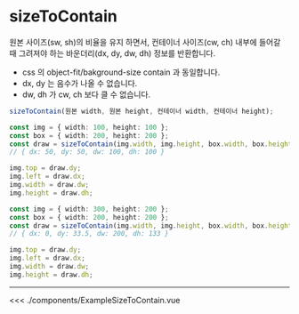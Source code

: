 <script setup>
import ExampleSizeToContain from './components/ExampleSizeToContain.vue'
</script>

# sizeToContain

원본 사이즈(sw, sh)의 비율을 유지 하면서, 컨테이너 사이즈(cw, ch) 내부에 들어갈 때 그려져야 하는 바운더리(dx, dy, dw, dh) 정보를 반환합니다.

 - css 의 object-fit/bakground-size contain 과 동일합니다.
 - dx, dy 는 음수가 나올 수 없습니다.
 - dw, dh 가 cw, ch 보다 클 수 없습니다.

```ts
sizeToContain(원본 width, 원본 height, 컨테이너 width, 컨테이너 height);
```

```ts
const img = { width: 100, height: 100 };
const box = { width: 200, height: 200 };
const draw = sizeToContain(img.width, img.height, box.width, box.height); 
// { dx: 50, dy: 50, dw: 100, dh: 100 }

img.top = draw.dy;
img.left = draw.dx;
img.width = draw.dw;
img.height = draw.dh;
```

```ts
const img = { width: 300, height: 200 };
const box = { width: 200, height: 200 };
const draw = sizeToContain(img.width, img.height, box.width, box.height); 
// { dx: 0, dy: 33.5, dw: 200, dh: 133 }

img.top = draw.dy;
img.left = draw.dx;
img.width = draw.dw;
img.height = draw.dh;
```

***


<ExampleSizeToContain />

<<< ./components/ExampleSizeToContain.vue